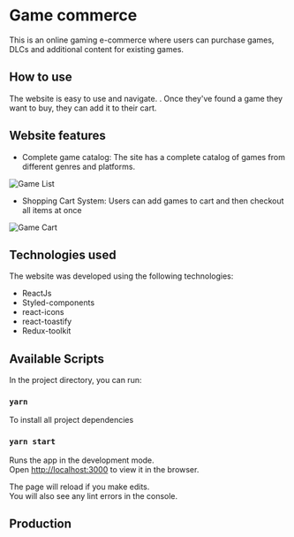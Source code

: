 # Game commerce

This is an online gaming e-commerce where users can purchase games, DLCs and additional content for existing games.

## How to use

The website is easy to use and navigate. . Once they've found a game they want to buy, they can add it to their cart.

## Website features

- Complete game catalog: The site has a complete catalog of games from different genres and platforms. 

![Game List](https://i.imgur.com/eGR2U12.png)

- Shopping Cart System: Users can add games to cart and then checkout all items at once

![Game Cart](https://i.imgur.com/8IOFxhj.png)

## Technologies used

The website was developed using the following technologies:

- ReactJs
- Styled-components
- react-icons
- react-toastify
- Redux-toolkit

## Available Scripts

In the project directory, you can run:

### `yarn`

To install all project dependencies

### `yarn start`

Runs the app in the development mode.\
Open [http://localhost:3000](http://localhost:3000) to view it in the browser.

The page will reload if you make edits.\
You will also see any lint errors in the console.

## Production

